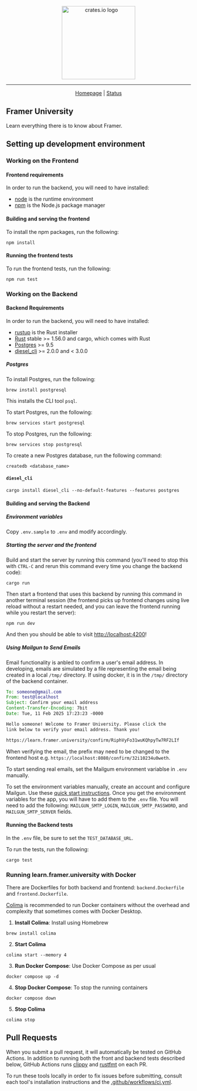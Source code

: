 <div align="center">
<picture>
  <source media="(prefers-color-scheme: dark)" srcset="./docs/readme-logo-dark.png">
  <img alt="crates.io logo" src="./docs/readme-logo.png" width="200">
</picture>
</div>

---

<div align="center">

[Homepage](https://framer.university)
| [Status](https://status.learn.framer.university/)

</div>

## Framer University

Learn everything there is to know about Framer.

## Setting up development environment

### Working on the Frontend

#### Frontend requirements

In order to run the backend, you will need to have installed:

- [node](https://nodejs.org/en/) is the runtime environment
- [npm](https://www.npmjs.com/) is the Node.js package manager

#### Building and serving the frontend

To install the npm packages, run the following:
```console
npm install
```

#### Running the frontend tests

To run the frontend tests, run the following:
```console
npm run test
```

### Working on the Backend

#### Backend Requirements

In order to run the backend, you will need to have installed:

- [rustup](https://rustup.rs/) is the Rust installer
- [Rust](https://www.rust-lang.org/en-US/) stable >= 1.56.0 and cargo, which comes with Rust
- [Postgres](https://www.postgresql.org/) >= 9.5
- [diesel_cli](http://diesel.rs/guides/getting-started/) >= 2.0.0 and < 3.0.0

##### Postgres

To install Postgres, run the following:

```console
brew install postgresql
```

This installs the CLI tool `psql`.

To start Postgres, run the following:
```console
brew services start postgresql
```

To stop Postgres, run the following:
```console
brew services stop postgresql
```

To create a new Postgres database, run the following command:

```console
createdb <database_name>
```

#### `diesel_cli`

```console
cargo install diesel_cli --no-default-features --features postgres
```

#### Building and serving the Backend

##### Environment variables

Copy `.env.sample` to `.env` and modify accordingly.

##### Starting the server and the frontend

Build and start the server by running this command (you'll need to stop this
with `CTRL-C` and rerun this command every time you change the backend code):

```console
cargo run
```

Then start a frontend that uses this backend by running this command in another
terminal session (the frontend picks up frontend changes using live reload
without a restart needed, and you can leave the frontend running while you
restart the server):

```console
npm run dev
```

And then you should be able to visit <http://localhost:4200>!

##### Using Mailgun to Send Emails

Email functionality is anbled to confirm a user's email address. In developing, emails are simulated by a file representing the email
being created in a local `/tmp/` directory. If using docker, it is in the `/tmp/` directory of the backend container.

```eml
To: someone@gmail.com
From: test@localhost
Subject: Confirm your email address
Content-Transfer-Encoding: 7bit
Date: Tue, 11 Feb 2025 17:23:23 -0000

Hello someone! Welcome to Framer University. Please click the
link below to verify your email address. Thank you!

https://learn.framer.university/confirm/RiphVyFo31wuKQhpyTw7RF2LIf
```

When verifying the email, the prefix may need to be changed to the frontend host e.g. `https://localhost:8080/confirm/32i10234u0weth`.

To start sending real emails, set the Mailgum environment variablse in `.env` manually.

To set the environment variables manually, create an account and configure Mailgun.
Use these [quick start instructions](https://documentation.mailgun.com/en/latest/quickstart.html).
Once you get the environment variables for the app, you will have to add them to the `.env` file.
You will need to add the following: `MAILGUN_SMTP_LOGIN`, `MAILGUN_SMTP_PASSWORD`, and
`MAILGUN_SMTP_SERVER` fields.

#### Running the Backend tests

In the `.env` file, be sure to set the `TEST_DATABASE_URL`.

To run the tests, run the following:

```console
cargo test
```

### Running learn.framer.university with Docker

There are Dockerfiles for both backend and frontend: `backend.Dockerfile` and `frontend.Dockerfile`.

[Colima](https://github.com/abiosoft/colima) is recommended to run Docker containers without the overhead and complexity that sometimes comes with Docker Desktop.

1. **Install Colima**: Install using Homebrew
```console
brew install colima
```
2. **Start Colima**
```console
colima start --memory 4
```
3. **Run Docker Compose**: Use Docker Compose as per usual
```console
docker compose up -d
```
4. **Stop Docker Compose**: To stop the running containers
```console
docker compose down
```
5. **Stop Colima**
```console
colima stop
```

## Pull Requests

When you submit a pull request, it will automatically be tested on GitHub Actions. In addition to running both the front and backend tests described below, GitHub Actions runs [clippy](https://github.com/rust-lang/rust-clippy) and [rustfmt](https://github.com/rust-lang/rustfmt) on each PR.

To run these tools locally in order to fix issues before submitting, consult each tool's installation instructions and the [.github/workflows/ci.yml](https://github.com/sakib25800/framer-university/blob/main/.github/workflows/ci.yml).
